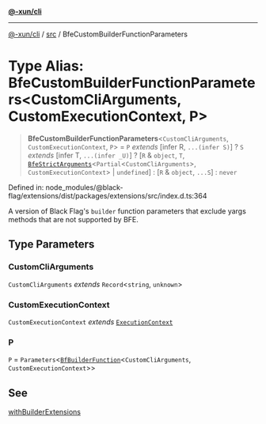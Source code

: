[**@-xun/cli**](../../README.md)

***

[@-xun/cli](../../README.md) / [src](../README.md) / BfeCustomBuilderFunctionParameters

# Type Alias: BfeCustomBuilderFunctionParameters\<CustomCliArguments, CustomExecutionContext, P\>

> **BfeCustomBuilderFunctionParameters**\<`CustomCliArguments`, `CustomExecutionContext`, `P`\> = `P` *extends* \[infer R, `...(infer S)`\] ? `S` *extends* \[infer T, `...(infer _U)`\] ? \[`R` & `object`, `T`, [`BfeStrictArguments`](BfeStrictArguments.md)\<`Partial`\<`CustomCliArguments`\>, `CustomExecutionContext`\> \| `undefined`\] : \[`R` & `object`, `...S`\] : `never`

Defined in: node\_modules/@black-flag/extensions/dist/packages/extensions/src/index.d.ts:364

A version of Black Flag's `builder` function parameters that exclude yargs
methods that are not supported by BFE.

## Type Parameters

### CustomCliArguments

`CustomCliArguments` *extends* `Record`\<`string`, `unknown`\>

### CustomExecutionContext

`CustomExecutionContext` *extends* [`ExecutionContext`](ExecutionContext.md)

### P

`P` = `Parameters`\<[`BfBuilderFunction`](BfBuilderFunction.md)\<`CustomCliArguments`, `CustomExecutionContext`\>\>

## See

[withBuilderExtensions](../functions/withBuilderExtensions.md)

